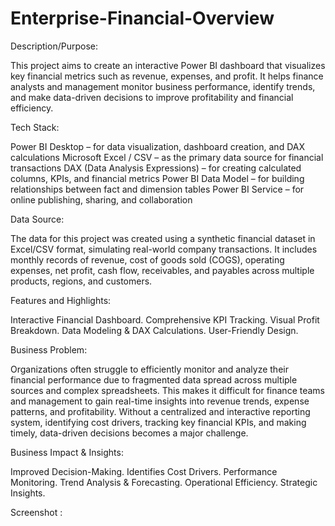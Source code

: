 # Enterprise-Financial-Overview

Description/Purpose:

This project aims to create an interactive Power BI dashboard that visualizes key financial metrics such as revenue, expenses, and profit. It helps finance analysts and management monitor business performance, identify trends, and make data-driven decisions to improve profitability and financial efficiency.

Tech Stack:

Power BI Desktop – for data visualization, dashboard creation, and DAX calculations
Microsoft Excel / CSV – as the primary data source for financial transactions
DAX (Data Analysis Expressions) – for creating calculated columns, KPIs, and financial metrics
Power BI Data Model – for building relationships between fact and dimension tables
Power BI Service  – for online publishing, sharing, and collaboration

Data Source:

The data for this project was created using a synthetic financial dataset in Excel/CSV format, simulating real-world company transactions. It includes monthly records of revenue, cost of goods sold (COGS), operating expenses, net profit, cash flow, receivables, and payables across multiple products, regions, and customers.

Features and Highlights:

Interactive Financial Dashboard.
Comprehensive KPI Tracking.
Visual Profit Breakdown.
Data Modeling & DAX Calculations.
User-Friendly Design.

Business Problem:

Organizations often struggle to efficiently monitor and analyze their financial performance due to fragmented data spread across multiple sources and complex spreadsheets. This makes it difficult for finance teams and management to gain real-time insights into revenue trends, expense patterns, and profitability. Without a centralized and interactive reporting system, identifying cost drivers, tracking key financial KPIs, and making timely, data-driven decisions becomes a major challenge.

Business Impact & Insights:

Improved Decision-Making.
Identifies Cost Drivers.
Performance Monitoring.
Trend Analysis & Forecasting.
Operational Efficiency.
Strategic Insights.

Screenshot :
